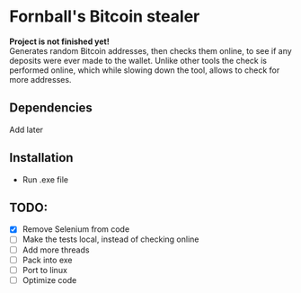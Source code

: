 # Fornball's Bitcoin stealer
**Project is not finished yet!**  
Generates random Bitcoin addresses, then checks them online, to see if any deposits were ever made to the wallet. Unlike other tools the check is performed online, which while slowing down the tool, allows to check for more addresses.
## Dependencies
Add later
## Installation
- Run .exe file
## TODO:
- [x] Remove Selenium from code
- [ ] Make the tests local, instead of checking online
- [ ] Add more threads
- [ ] Pack into exe
- [ ] Port to linux
- [ ] Optimize code
